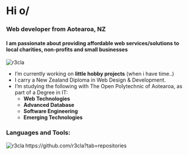 <h1 align="left">Hi o/</h1>
<h3 align="left">Web developer from Aotearoa, NZ</h3>
<h4 align="left">I am passionate about providing affordable web services/solutions to local charities, non-profits and small businesses</h4>

<p align="left"> <img src="https://komarev.com/ghpvc/?username=r3cla&label=Profile%20views&color=0e75b6&style=flat" alt="r3cla" /> </p>

- I’m currently working on **little hobby projects** (when i have time..)
- I carry a New Zealand Diploma in Web Design & Development.
- I’m studying the following with The Open Polytechnic of Aotearoa, as part of a Degree in IT:
  - **Web Technologies**
  - **Advanced Database**
  - **Software Engineering**
  - **Emerging Technologies**

<h3 align="left">Languages and Tools:</h3>
<p><img align="left" src="https://github-readme-stats.vercel.app/api/top-langs?username=r3cla&show_icons=true&theme=tokyonight&locale=en&layout=compact" alt="r3cla" /></p>

<p>https://github.com/r3cla?tab=repositories</p>
